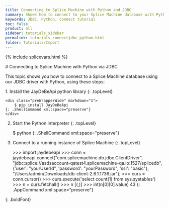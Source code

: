 ```yaml
---
title: Connecting to Splice Machine with Python and JDBC
summary: Shows how to connect to your Splice Machine database with Python via our JDBC driver.
keywords: JDBC, Python, connect tutorial
toc: false
product: all
sidebar: tutorials_sidebar
permalink: tutorials_connectjdbc_python.html
folder: Tutorials/Import
---
```

{% include splicevars.html %} <section>
<div class="TopicContent" data-swiftype-index="true" markdown="1">
# Connecting to Splice Machine with Python via JDBC

This topic shows you how to connect to a Splice Machine database using our JDBC driver with Python, using these steps:

<div class="opsStepsList" markdown="1">
1. Install the JayDeBeApi python library
    {: .topLevel}

    <div class="preWrapperWide" markdown="1">
        $ pip install JayDeBeApi
    {: .ShellCommand xml:space="preserve"}
    </div>

2.  Start the Python interpreter
    {: .topLevel}

    <div class="preWrapperWide" markdown="1">
        $ python
    {: .ShellCommand xml:space="preserve"}
    </div>

3.  Connect to a running instance of Splice Machine
    {: .topLevel}

    <div class="preWrapperWide" markdown="1">
        >>> import jaydebeapi
        >>> conn = jaydebeapi.connect("com.splicemachine.db.jdbc.ClientDriver",
        "jdbc:splice://asdsaccount-qatest4.splicemachine-qa.io:1527/splicedb",
        {'user': "yourUserId", 'password': "yourPassword", 'ssl': "basic"},
        "/Users/admin/Downloads/db-client-2.6.1.1736.jar");
        >>> curs = conn.cursor()
        >>> curs.execute('select count(1) from sys.systables')
        >>> n = curs.fetchall()
        >>> n
        [(<jpype._jclass.java.lang.Long object at 0x11fd61ad0>,)]
        >>> int(n[0][0].value)
        43
    {: .AppCommand xml:space="preserve"}
    </div>
</div>
{: .boldFont}

</div>
</section>
